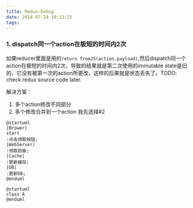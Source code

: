 ```yaml
---
title: Redux-Debug
date: 2018-07-24 19:13:25
tags:
---
```

### 1. dispatch同一个action在极短的时间内2次
如果reducer里面是用的`return fromJS(action.payload)`,然后dispatch同一个action在极短的时间内2次，导致的结果就是第二次使用的immutable state是旧的，它没有被第一次的action所更改，这样的后果就是状态丢失了。TODO: check redux source code later.

解决方案：
1. 多个action修改不同部分
2. 多个修改合并到一个action
我先选择#2

``` puml
@startuml
|Brower|
start
:点击领取按钮;
|WebServer|
:领取勋章;
|Cache|
:更新缓存;
|DB|
:更新DB;
@enduml
```

``` puml
@startuml
class A
@enduml
```